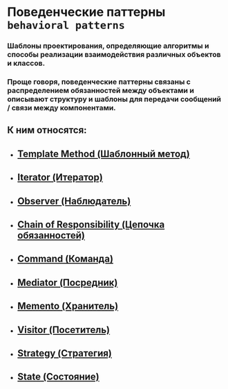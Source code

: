 # Поведенческие паттерны `behavioral patterns` 
### Шаблоны проектирования, определяющие алгоритмы и способы реализации взаимодействия различных объектов и классов.

### Проще говоря, поведенческие паттерны связаны с распределением обязанностей между объектами и описывают структуру и шаблоны для передачи сообщений / связи между компонентами. 

## К ним относятся:

- ## [Template Method (Шаблонный метод)](TemplateMethod/templateMethod.md)
- ## [Iterator (Итератор)](Iterator/iterator.md)
- ## [Observer (Наблюдатель)](Observer/observer.md)
- ## [Chain of Responsibility (Цепочка обязанностей)](ChainOfRespinsibility/chainOfResponsibility.md)
- ## [Command (Команда)](Command/command.md)
- ## [Mediator (Посредник)](Mediator/mediator.md)
- ## [Memento (Хранитель)](Memento/memento.md)
- ## [Visitor (Посетитель)](Visitor/visitor.md)
- ## [Strategy (Стратегия)](Strategy/strategy.md)
- ## [State (Состояние)](State/state.md)
